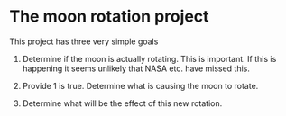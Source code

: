 # The moon rotation project

This project has three very simple goals

1. Determine if the moon is actually rotating. This is important. If this is happening it seems unlikely that NASA etc. have missed this.

2. Provide 1 is true. Determine what is causing the moon to rotate. 

3. Determine what will be the effect of this new rotation.
